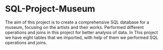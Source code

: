 # SQL-Project-Museum
The aim of this project is to create a comprehensive SQL database for a museum, focusing on the artists and their works. Performed different operations and joins in this project for better analysis of data.
In This project we have eight tables that we imported, with help of them we performed SQL operations and joins.
